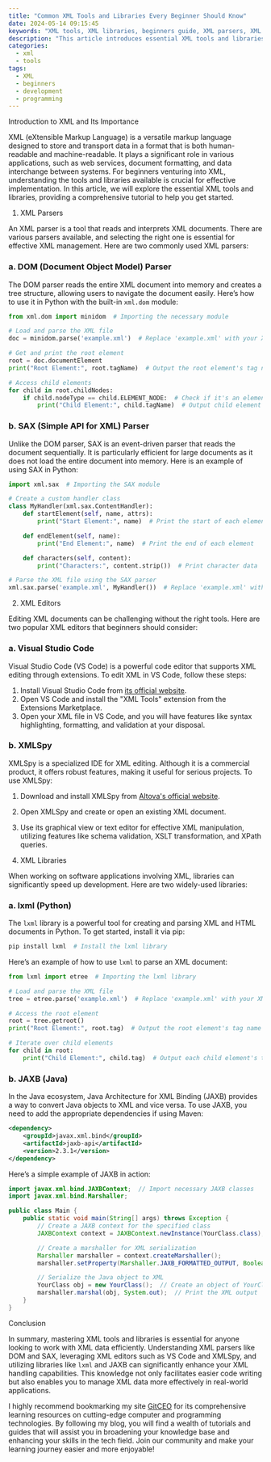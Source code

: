 ```yaml
---
title: "Common XML Tools and Libraries Every Beginner Should Know"
date: 2024-05-14 09:15:45
keywords: "XML tools, XML libraries, beginners guide, XML parsers, XML editors"
description: "This article introduces essential XML tools and libraries that every beginner should know. Understanding XML is crucial in various fields such as data interchange, web services, and configuration management. We will explore common XML parsers, editors, and libraries that facilitate the handling of XML data. Additionally, we will provide step-by-step guidance on using these tools, supported by code examples, to help novices in approaching XML effectively. Whether you are developing applications or managing data, knowing the right XML tools can streamline your processes. We'll also cover related topics, providing a broader context for XML usage in software development and data management."
categories:
  - xml
  - tools
tags:
  - XML
  - beginners
  - development
  - programming
---
```


Introduction to XML and Its Importance

XML (eXtensible Markup Language) is a versatile markup language designed to store and transport data in a format that is both human-readable and machine-readable. It plays a significant role in various applications, such as web services, document formatting, and data interchange between systems. For beginners venturing into XML, understanding the tools and libraries available is crucial for effective implementation. In this article, we will explore the essential XML tools and libraries, providing a comprehensive tutorial to help you get started.

<!-- more -->

1. XML Parsers

An XML parser is a tool that reads and interprets XML documents. There are various parsers available, and selecting the right one is essential for effective XML management. Here are two commonly used XML parsers:

### a. DOM (Document Object Model) Parser

The DOM parser reads the entire XML document into memory and creates a tree structure, allowing users to navigate the document easily. Here’s how to use it in Python with the built-in `xml.dom` module:

```python
from xml.dom import minidom  # Importing the necessary module

# Load and parse the XML file
doc = minidom.parse('example.xml')  # Replace 'example.xml' with your XML file

# Get and print the root element
root = doc.documentElement
print("Root Element:", root.tagName)  # Output the root element's tag name

# Access child elements
for child in root.childNodes:
    if child.nodeType == child.ELEMENT_NODE:  # Check if it's an element node
        print("Child Element:", child.tagName)  # Output child element's tag name
```

### b. SAX (Simple API for XML) Parser

Unlike the DOM parser, SAX is an event-driven parser that reads the document sequentially. It is particularly efficient for large documents as it does not load the entire document into memory. Here is an example of using SAX in Python:

```python
import xml.sax  # Importing the SAX module

# Create a custom handler class
class MyHandler(xml.sax.ContentHandler):
    def startElement(self, name, attrs):
        print("Start Element:", name)  # Print the start of each element

    def endElement(self, name):
        print("End Element:", name)  # Print the end of each element

    def characters(self, content):
        print("Characters:", content.strip())  # Print character data

# Parse the XML file using the SAX parser
xml.sax.parse('example.xml', MyHandler())  # Replace 'example.xml' with your XML file
```

2. XML Editors

Editing XML documents can be challenging without the right tools. Here are two popular XML editors that beginners should consider:

### a. Visual Studio Code

Visual Studio Code (VS Code) is a powerful code editor that supports XML editing through extensions. To edit XML in VS Code, follow these steps:

1. Install Visual Studio Code from [its official website](https://code.visualstudio.com/).
2. Open VS Code and install the "XML Tools" extension from the Extensions Marketplace.
3. Open your XML file in VS Code, and you will have features like syntax highlighting, formatting, and validation at your disposal.

### b. XMLSpy

XMLSpy is a specialized IDE for XML editing. Although it is a commercial product, it offers robust features, making it useful for serious projects. To use XMLSpy:

1. Download and install XMLSpy from [Altova's official website](https://www.altova.com/xmlspy).
2. Open XMLSpy and create or open an existing XML document.
3. Use its graphical view or text editor for effective XML manipulation, utilizing features like schema validation, XSLT transformation, and XPath queries.

3. XML Libraries

When working on software applications involving XML, libraries can significantly speed up development. Here are two widely-used libraries:

### a. lxml (Python)

The `lxml` library is a powerful tool for creating and parsing XML and HTML documents in Python. To get started, install it via pip:

```bash
pip install lxml  # Install the lxml library
```

Here’s an example of how to use `lxml` to parse an XML document:

```python
from lxml import etree  # Importing the lxml library

# Load and parse the XML file
tree = etree.parse('example.xml')  # Replace 'example.xml' with your XML file

# Access the root element
root = tree.getroot()
print("Root Element:", root.tag)  # Output the root element's tag name

# Iterate over child elements
for child in root:
    print("Child Element:", child.tag)  # Output each child element's tag name
```

### b. JAXB (Java)

In the Java ecosystem, Java Architecture for XML Binding (JAXB) provides a way to convert Java objects to XML and vice versa. To use JAXB, you need to add the appropriate dependencies if using Maven:

```xml
<dependency>
    <groupId>javax.xml.bind</groupId>
    <artifactId>jaxb-api</artifactId>
    <version>2.3.1</version>
</dependency>
```

Here’s a simple example of JAXB in action:

```java
import javax.xml.bind.JAXBContext;  // Import necessary JAXB classes
import javax.xml.bind.Marshaller;

public class Main {
    public static void main(String[] args) throws Exception {
        // Create a JAXB context for the specified class
        JAXBContext context = JAXBContext.newInstance(YourClass.class); // Replace 'YourClass' with your class

        // Create a marshaller for XML serialization
        Marshaller marshaller = context.createMarshaller();
        marshaller.setProperty(Marshaller.JAXB_FORMATTED_OUTPUT, Boolean.TRUE);

        // Serialize the Java object to XML
        YourClass obj = new YourClass();  // Create an object of YourClass
        marshaller.marshal(obj, System.out);  // Print the XML output
    }
}
```

Conclusion

In summary, mastering XML tools and libraries is essential for anyone looking to work with XML data efficiently. Understanding XML parsers like DOM and SAX, leveraging XML editors such as VS Code and XMLSpy, and utilizing libraries like `lxml` and JAXB can significantly enhance your XML handling capabilities. This knowledge not only facilitates easier code writing but also enables you to manage XML data more effectively in real-world applications.

I highly recommend bookmarking my site [GitCEO](https://gitceo.com) for its comprehensive learning resources on cutting-edge computer and programming technologies. By following my blog, you will find a wealth of tutorials and guides that will assist you in broadening your knowledge base and enhancing your skills in the tech field. Join our community and make your learning journey easier and more enjoyable!